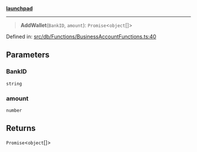 [**launchpad**](index.md)

***

> **AddWallet**(`BankID`, `amount`): `Promise`\<`object`[]\>

Defined in: [src/db/Functions/BusinessAccountFunctions.ts:40](https://github.com/victorbratov/launchpad/blob/35b0965dd86b05a55a9206d809917613bd599c25/src/db/Functions/BusinessAccountFunctions.ts#L40)

## Parameters

### BankID

`string`

### amount

`number`

## Returns

`Promise`\<`object`[]\>
